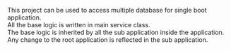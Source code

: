 This project can be used to access multiple database for single boot application.<br>
All the base logic is written in main service class.<br>
The base logic is inherited by all the sub application inside the application.<br>
Any change to the root application is reflected in the sub application.<br>
